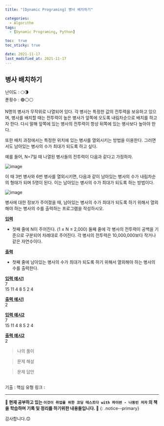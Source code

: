 ```yaml
---
title: "[Dynamic Programing] 병사 배치하기"

categories:
  - Algorithm
tags:
  - [Dynamic Programing, Python]

toc:  true
toc_sticky: true

date: 2021-11-17
last_modified_at: 2021-11-17
---
```


## 병사 배치하기

난이도 : 🌕🌗  
푼횟수 : 🟢⚪⚪  

N명의 병사가 무작위로 나열되어 있다. 각 병사는 특정한 값의 전투력을 보유하고 있으며, 병사를 배치할 때는 전투력이 높은 병사가 앞쪽에 오도록 내림차순으로 배치를 하고자 한다. 다시 말해 앞쪽에 있는 병사의 전투력이 항상 뒤쪽에 있는 병사보다 높아야 한다.  

또한 배치 과정에서는 특정한 위치에 있는 병사를 열외시키는 방법을 이용한다. 그러면서도 남아있는 병사의 수가 최대가 되도록 하고 싶다.  

예를 들어, N=7일 때 나열된 병사들의 전투력이 다음과 같다고 가정하자.  

![image](https://user-images.githubusercontent.com/37467408/142156409-659096ae-25e5-4d7d-bdfa-be68ead11710.png)  

이 때 3번 병사와 6번 병사를 열외시키면, 다음과 같이 남아있는 병사의 수가 내림차순의 형태가 되며 5명이 된다. 이는 남아있는 병사의 수가 최대가 되도록 하는 방법이다.  

![image](https://user-images.githubusercontent.com/37467408/142156510-7d6115f4-4d57-406e-bbf3-cfdf2ced4e59.png)  

병사에 대한 정보가 주어졌을 때, 남아있는 병사의 수가 최대가 되도록 하기 위해서 열외해야 하는 병사의 수를 출력하는 프로그램을 작성하시오.  

**<u>입력</u>**  
- 첫째 줄에 N이 주어진다. (1 ≤ N ≤ 2,000) 둘째 줄에 각 병사의 전투력이 공백을 기준으로 구분되어 차례대로 주어진다. 각 병사의 전투력은 10,000,000보다 작거나 같은 자연수이다.  

**<u>출력</u>**  
- 첫째 줄에 남아있는 병사의 수가 최대가 되도록 하기 위해서 열외해야 하는 병사의 수를 출력한다.  

**<u>입력 예시1</u>**  
7  
15 11 4 8 5 2 4  

**<u>출력 예시1</u>**  
2  

**<u>입력 예시2</u>**  
7  
15 11 4 8 5 2 4  

**<u>출력 예시2</u>**  
2  

> 나의 풀이  


> 문제 해설  


> 문제 답안  




<br>
기출 : 핵심 유형  
링크 : <https://www.acmicpc.net/problem/18353>  

---
**🐢 현재 공부하고 있는 `이것이 취업을 위한 코딩 테스트다 with 파이썬 - 나동빈 저자` 의 책을 학습하며 기록 및 정리를 하기위한 내용들입니다. 🐢**
{: .notice--primary}

감사합니다.😊
